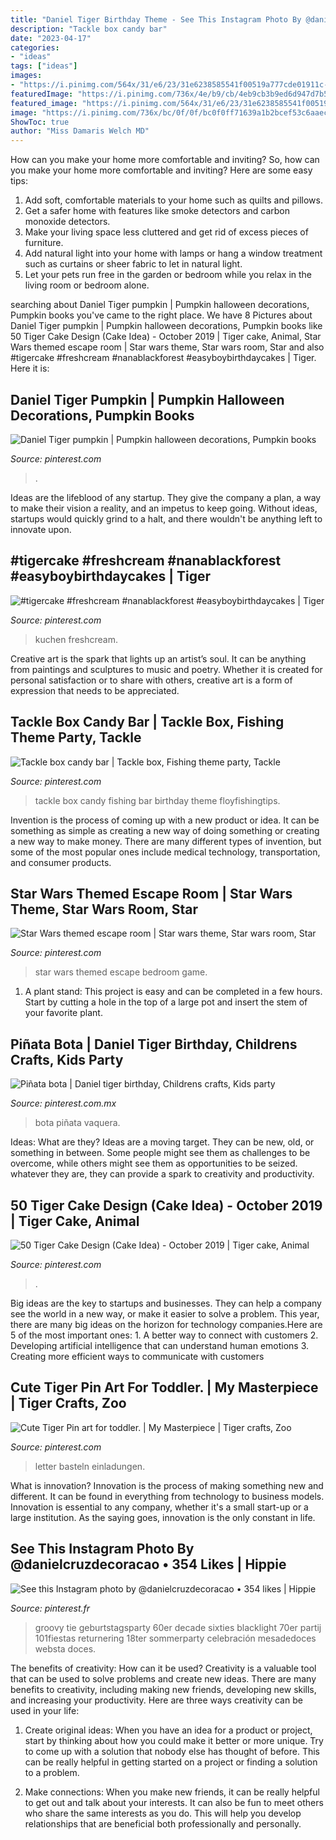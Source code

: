 ```yaml
---
title: "Daniel Tiger Birthday Theme - See This Instagram Photo By @danielcruzdecoracao • 354 Likes"
description: "Tackle box candy bar"
date: "2023-04-17"
categories:
- "ideas"
tags: ["ideas"]
images:
- "https://i.pinimg.com/564x/31/e6/23/31e6238585541f00519a777cde01911c--cute-tigers-scout-activities.jpg"
featuredImage: "https://i.pinimg.com/736x/4e/b9/cb/4eb9cb3b9ed6d947d7b5f48ca8abe3db.jpg"
featured_image: "https://i.pinimg.com/564x/31/e6/23/31e6238585541f00519a777cde01911c--cute-tigers-scout-activities.jpg"
image: "https://i.pinimg.com/736x/bc/0f/0f/bc0f0ff71639a1b2bcef53c6aaeccc93--blacklight-party-hippie-party.jpg"
ShowToc: true
author: "Miss Damaris Welch MD"
---
```



How can you make your home more comfortable and inviting?
So, how can you make your home more comfortable and inviting? Here are some easy tips: 
1. Add soft, comfortable materials to your home such as quilts and pillows. 
2. Get a safer home with features like smoke detectors and carbon monoxide detectors. 
3. Make your living space less cluttered and get rid of excess pieces of furniture. 
4. Add natural light into your home with lamps or hang a window treatment such as curtains or sheer fabric to let in natural light. 
5. Let your pets run free in the garden or bedroom while you relax in the living room or bedroom alone.

	

		
searching about Daniel Tiger pumpkin | Pumpkin halloween decorations, Pumpkin books you've came to the right place. We have 8 Pictures about Daniel Tiger pumpkin | Pumpkin halloween decorations, Pumpkin books like 50 Tiger Cake Design (Cake Idea) - October 2019 | Tiger cake, Animal, Star Wars themed escape room | Star wars theme, Star wars room, Star and also #tigercake #freshcream #nanablackforest #easyboybirthdaycakes | Tiger. Here it is:
		
    
## Daniel Tiger Pumpkin | Pumpkin Halloween Decorations, Pumpkin Books

<img loading=lazy src="https://i.pinimg.com/736x/4e/b9/cb/4eb9cb3b9ed6d947d7b5f48ca8abe3db.jpg" onerror="this.onerror=null;this.src='https://tse1.mm.bing.net/th?id=OIP.GFLoska_05Lg1zNi7Gs3ZwHaJ3&amp;pid=15.1';" alt="Daniel Tiger pumpkin | Pumpkin halloween decorations, Pumpkin books">

_Source: pinterest.com_

>. 

	

Ideas are the lifeblood of any startup. They give the company a plan, a way to make their vision a reality, and an impetus to keep going. Without ideas, startups would quickly grind to a halt, and there wouldn't be anything left to innovate upon.

    
## #tigercake #freshcream #nanablackforest #easyboybirthdaycakes | Tiger

<img loading=lazy src="https://i.pinimg.com/736x/42/0d/85/420d85bb2b690385ce40b35efa5e3c15.jpg" onerror="this.onerror=null;this.src='https://tse4.mm.bing.net/th?id=OIP.8JKzl_zopN8VT7q5QUitMwHaHa&amp;pid=15.1';" alt="#tigercake #freshcream #nanablackforest #easyboybirthdaycakes | Tiger">

_Source: pinterest.com_

>kuchen freshcream. 

	

Creative art is the spark that lights up an artist’s soul. It can be anything from paintings and sculptures to music and poetry. Whether it is created for personal satisfaction or to share with others, creative art is a form of expression that needs to be appreciated.

    
## Tackle Box Candy Bar | Tackle Box, Fishing Theme Party, Tackle

<img loading=lazy src="https://i.pinimg.com/736x/8f/0e/58/8f0e58243423b46f5ab18cf41efc3ef4--tackle-box-th-birthday.jpg" onerror="this.onerror=null;this.src='https://tse3.mm.bing.net/th?id=OIP.vaPVQqQ3hbsHte66WF8EgQHaJ3&amp;pid=15.1';" alt="Tackle box candy bar | Tackle box, Fishing theme party, Tackle">

_Source: pinterest.com_

>tackle box candy fishing bar birthday theme floyfishingtips. 

	

Invention is the process of coming up with a new product or idea. It can be something as simple as creating a new way of doing something or creating a new way to make money. There are many different types of invention, but some of the most popular ones include medical technology, transportation, and consumer products.

    
## Star Wars Themed Escape Room | Star Wars Theme, Star Wars Room, Star

<img loading=lazy src="https://i.pinimg.com/originals/68/d6/f8/68d6f86f269b2ebb70ec7c1157b669da.jpg" onerror="this.onerror=null;this.src='https://tse1.mm.bing.net/th?id=OIP.ERqpfoEvbyriGjlBYY2QsgHaJ4&amp;pid=15.1';" alt="Star Wars themed escape room | Star wars theme, Star wars room, Star">

_Source: pinterest.com_

>star wars themed escape bedroom game. 

	

1. A plant stand: This project is easy and can be completed in a few hours. Start by cutting a hole in the top of a large pot and insert the stem of your favorite plant.

    
## Piñata Bota | Daniel Tiger Birthday, Childrens Crafts, Kids Party

<img loading=lazy src="https://i.pinimg.com/736x/a7/71/b8/a771b81e1f28322e8e63709a5b1a2b1e.jpg" onerror="this.onerror=null;this.src='https://tse4.mm.bing.net/th?id=OIP.WQu0x5xCSuwCBtlz-80AigHaNK&amp;pid=15.1';" alt="Piñata bota | Daniel tiger birthday, Childrens crafts, Kids party">

_Source: pinterest.com.mx_

>bota piñata vaquera. 

	

Ideas: What are they?
Ideas are a moving target. They can be new, old, or something in between. Some people might see them as challenges to be overcome, while others might see them as opportunities to be seized. whatever they are, they can provide a spark to creativity and productivity.

    
## 50 Tiger Cake Design (Cake Idea) - October 2019 | Tiger Cake, Animal

<img loading=lazy src="https://i.pinimg.com/736x/93/4b/68/934b68d8f35e2154e9cf2dda0c222662.jpg" onerror="this.onerror=null;this.src='https://tse1.mm.bing.net/th?id=OIP.AdFUMByNOWwG6ZQZVNjI7AHaJQ&amp;pid=15.1';" alt="50 Tiger Cake Design (Cake Idea) - October 2019 | Tiger cake, Animal">

_Source: pinterest.com_

>. 

	

Big ideas are the key to startups and businesses. They can help a company see the world in a new way, or make it easier to solve a problem. This year, there are many big ideas on the horizon for technology companies.Here are 5 of the most important ones: 1. A better way to connect with customers 2. Developing artificial intelligence that can understand human emotions 3. Creating more efficient ways to communicate with customers 
    
## Cute Tiger Pin Art For Toddler. | My Masterpiece | Tiger Crafts, Zoo

<img loading=lazy src="https://i.pinimg.com/564x/31/e6/23/31e6238585541f00519a777cde01911c--cute-tigers-scout-activities.jpg" onerror="this.onerror=null;this.src='https://tse4.mm.bing.net/th?id=OIP.arLNtPa7jh4KZg1XqgoUxwHaHs&amp;pid=15.1';" alt="Cute Tiger Pin art for toddler. | My Masterpiece | Tiger crafts, Zoo">

_Source: pinterest.com_

>letter basteln einladungen. 

	

What is innovation?
Innovation is the process of making something new and different. It can be found in everything from technology to business models. Innovation is essential to any company, whether it's a small start-up or a large institution. As the saying goes, innovation is the only constant in life.

    
## See This Instagram Photo By @danielcruzdecoracao • 354 Likes | Hippie

<img loading=lazy src="https://i.pinimg.com/736x/bc/0f/0f/bc0f0ff71639a1b2bcef53c6aaeccc93--blacklight-party-hippie-party.jpg" onerror="this.onerror=null;this.src='https://tse1.mm.bing.net/th?id=OIP.RgyPEmBjgTPfKXHohZq47wHaHa&amp;pid=15.1';" alt="See this Instagram photo by @danielcruzdecoracao • 354 likes | Hippie">

_Source: pinterest.fr_

>groovy tie geburtstagsparty 60er decade sixties blacklight 70er partij 101fiestas returnering 18ter sommerparty celebración mesadedoces websta doces. 

	

The benefits of creativity: How can it be used?
Creativity is a valuable tool that can be used to solve problems and create new ideas. There are many benefits to creativity, including making new friends, developing new skills, and increasing your productivity. Here are three ways creativity can be used in your life: 
1. Create original ideas: When you have an idea for a product or project, start by thinking about how you could make it better or more unique. Try to come up with a solution that nobody else has thought of before. This can be really helpful in getting started on a project or finding a solution to a problem.

2. Make connections: When you make new friends, it can be really helpful to get out and talk about your interests. It can also be fun to meet others who share the same interests as you do. This will help you develop relationships that are beneficial both professionally and personally.


